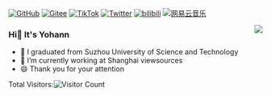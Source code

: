[![GitHub](https://img.shields.io/badge/dynamic/json?logo=github&label=GitHub&labelColor=495867&color=green&query=%24.data.totalSubs&url=https%3A%2F%2Fapi.spencerwoo.com%2Fsubstats%2F%3Fsource%3Dgithub%26queryKey%3DYohann0617&style=flat-square)](https://github.com/Yohann0617)
[![Gitee](https://img.shields.io/badge/dynamic/json?logo=Gitee&logoColor=red&label=Gitee&labelColor=e59082&color=green&query=%24.data.totalSubs&url=https%3A%2F%2Fapi.spencerwoo.com%2Fsubstats%2F%3Fsource%3Dfeedly%257Cinoreader%257CfeedsPub%26queryKey%3Dhttps://haysc.tech/feed.xml&style=flat-square)](https://gitee.com/fan-yuhui)
[![TikTok](https://img.shields.io/badge/dynamic/json?logo=TikTok&logoColor=black&label=TikTok&labelColor=f5efef&color=green&query=%24.data.totalSubs&url=https%3A%2F%2Fapi.spencerwoo.com%2Fsubstats%2F%3Fsource%3Dgithub%26queryKey%3Dhayschan&style=flat-square)](https://www.tiktok.com/@yohann.fan?is_from_webapp=1&sender_device=pc)
[![Twitter](https://img.shields.io/badge/dynamic/json?logo=Twitter&logoColor=blue&label=Twitter&labelColor=62CCF0&color=green&query=%24.data.totalSubs&url=https%3A%2F%2Fapi.spencerwoo.com%2Fsubstats%2F%3Fsource%3Dtwitter%26queryKey%3Dfanyuhui617&style=flat-square)](https://twitter.com/fanyuhui617)
[![bilibili](https://img.shields.io/badge/dynamic/json?logo=bilibili&logoColor=FA0B9A&label=bilibili&labelColor=F07FC3&color=green&query=%24.data.totalSubs&url=https%3A%2F%2Fapi.spencerwoo.com%2Fsubstats%2F%3Fsource%3Dbilibili%26queryKey%3D307091821&style=flat-square)](https://space.bilibili.com/307091821)
[![网易云音乐](https://img.shields.io/badge/dynamic/json?logo=网易云音乐&logoColor=red&label=网易云音乐&labelColor=red&color=green&query=%24.data.totalSubs&url=https%3A%2F%2Fapi.spencerwoo.com%2Fsubstats%2F%3Fsource%3DneteaseMusic%26queryKey%3D504017687&style=flat-square)](https://music.163.com/#/user/home?id=504017687)

<img align="right" src="https://github-readme-stats.vercel.app/api?username=Yohann0617&show_icons=true&icon_color=blue&text_color=718096&bg_color=ffffff&hide_title=true" />

### Hi👋 It's Yohann
- 📖 I graduated from Suzhou University of Science and Technology
- 🔭 I’m currently working at Shanghai viewsources
- 😄 Thank you for your attention

Total Visitors:![Visitor Count](https://profile-counter.glitch.me/Yohann0617/count.svg)
